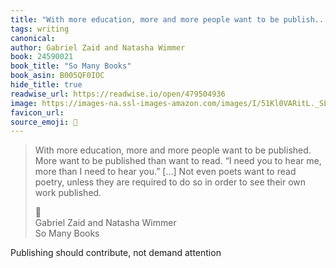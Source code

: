 ```yaml
---
title: "With more education, more and more people want to be publish..."
tags: writing
canonical: 
author: Gabriel Zaid and Natasha Wimmer
book: 24590021
book_title: "So Many Books"
book_asin: B005QF0IOC
hide_title: true
readwise_url: https://readwise.io/open/479504936
image: https://images-na.ssl-images-amazon.com/images/I/51Kl0VARitL._SL200_.jpg
favicon_url: 
source_emoji: 📕
---
```


> With more education, more and more people want to be published. More want to be published than want to read. “I need you to hear me, more than I need to hear you.” […] Not even poets want to read poetry, unless they are required to do so in order to see their own work published.
> <div class="quoteback-footer"><div class="quoteback-avatar"><span class="mini-emoji"> 📕</span></div><div class="quoteback-metadata"><div class="metadata-inner"><span style="display:none">FROM:</span><div aria-label="Gabriel Zaid and Natasha Wimmer" class="quoteback-author"> Gabriel Zaid and Natasha Wimmer</div><div aria-label="So Many Books" class="quoteback-title"> So Many Books</div></div></div></div>

Publishing should contribute, not demand attention